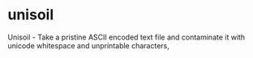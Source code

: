 # unisoil
Unisoil - Take a pristine ASCII encoded text file and contaminate it with unicode whitespace and unprintable characters,
